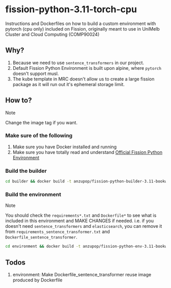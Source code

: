 # fission-python-3.11-torch-cpu

Instructions and Dockerfiles on how to build a custom environment with pytorch (cpu only) included on Fission, originally meant to use in UniMelb Cluster and Cloud Computing (COMP90024)

## Why?

1. Because we need to use `sentence_transformers` in our project.
2. Default Fission Python Environment is built upon alpine, where `pytorch` doesn't support musl.
3. The kube template in MRC doesn't allow us to create a large fission package as it will run out it's ephemeral storage limit.

## How to?

> [!NOTE]
> Change the image tag if you want.

### Make sure of the following

1. Make sure you have Docker installed and running
2. Make sure you have totally read and understand [Official Fission Python Environment](https://github.com/fission/environments/tree/master/python)

### Build the builder

```bash
cd builder && docker build -t anzupop/fission-python-builder-3.11-bookworm-slim .
```

### Build the environment

> [!NOTE]  
> You should check the `requirements*.txt` and `Dockerfile*` to see what is included in this environment and MAKE CHANGES if needed. i.e. if you doesn't need `sentence_transformers` and `elasticsearch`, you can remove it from `requirements_sentence_transformer.txt` and `Dockerfile_sentence_transformer`.

```bash
cd environment && docker build -t anzupop/fission-python-env-3.11-bookworm-slim . && docker build -t anzupop/fission-python-env-3.11-bookworm-slim:sentence_transformers -f Dockerfile_sentence_transformer .
```

## Todos

1. environment: Make Dockerfile_sentence_transformer reuse image produced by Dockerfile